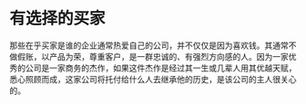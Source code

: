 # 有选择的买家
那些在乎买家是谁的企业通常热爱自己的公司，并不仅仅是因为喜欢钱。其通常不做假账，以产品为荣，尊重客户，是一群忠诚的、有强烈方向感的人。因为一家优秀的公司是一家商务的杰作，如果这件杰作是经过其一生或几辈人用其优越天赋，悉心照顾而成，这家公司将托付给什么人去继承他的历史，是该公司的主人很关心的。